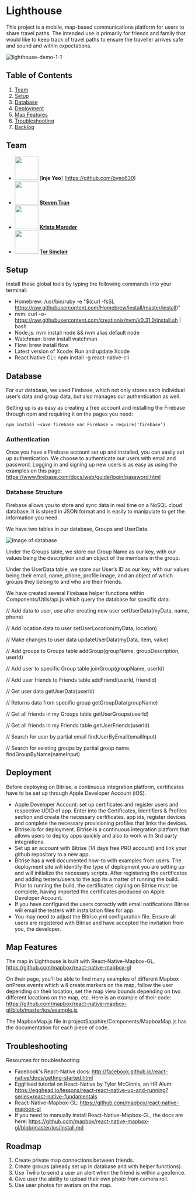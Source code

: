 # Lighthouse

This project is a mobile, map-based communications platform for users to share travel paths. The intended use is primarily for friends and family that would like to keep track of travel paths to ensure the traveller arrives safe and sound and within expectations.

![lighthouse-demo-1-1](https://cloud.githubusercontent.com/assets/5761911/15593941/b92c2e3a-2365-11e6-908c-536f4e16af18.gif)

## Table of Contents

1. [Team](#team)
1. [Setup](#setup)
1. [Database](#database)
1. [Deployment](#deployment)
1. [Map Features](#map-features)
1. [Troubleshooting](#troubleshooting)
1. [Backlog](#backlog)


## Team
- <img src="https://avatars.githubusercontent.com/u/4149515?v=3" width="64"> [**Inje Yeo**] (https://github.com/byeo630)
- <img src="https://avatars0.githubusercontent.com/u/11085115?v=3" width="64"> [**Steven Tran**](https://github.com/steventran06)
- <img src="https://avatars1.githubusercontent.com/u/5761911?v=3" width="64"> [**Krista Moroder**](https://github.com/kmoroder)
- <img src="https://avatars2.githubusercontent.com/u/12990522?v=3" width="64"> [**Tor Sinclair**](https://github.com/torsinclair)

## Setup
Install these global tools by typing the following commands into your terminal:
- Homebrew: /usr/bin/ruby -e "$(curl -fsSL https://raw.githubusercontent.com/Homebrew/install/master/install)"
- nvm: curl -o- https://raw.githubusercontent.com/creationix/nvm/v0.31.0/install.sh | bash
- Node.js: nvm install node && nvm alias default node
- Watchman: brew install watchman
- Flow: brew install flow
- Latest version of Xcode: Run and update Xcode
- React Native CLI: npm install -g react-native-cli


## Database

For our database, we used Firebase, which not only stores each individual user’s data and group data, but also manages our authentication as well.

Setting up is as easy as creating a free account and installing the Firebase through npm and requiring it on the pages you need:

`npm install —save firebase
var Firebase = require(‘firebase’)`

### Authentication
Once you have a Firebase account set up and installed, you can easily set up authentication. We choose to authenticate our users with email and password. Logging in and signing up new users is as easy as using the examples on this page: https://www.firebase.com/docs/web/guide/login/password.html

### Database Structure
Firebase allows you to store and sync data in real time on a NoSQL cloud database. It is stored in JSON format and is easily to manipulate to get the information you need.

We have two tables in our database, Groups and UserData.

![Image of database](http://i.imgur.com/WGC88Ez.png)

Under the Groups table, we store our Group Name as our key, with our values being the description and an object of the members in the group.

Under the UserData table, we store our User’s ID as our key, with our values being their email, name, phone, profile image, and an object of which groups they belong to and who are their friends.

We have created several Firebase helper functions within Components/Utils/api.js which query the database for specific data:

  // Add data to user, use after creating new user
  setUserData(myData, name, phone)

  // Add location data to user
  setUserLocation(myData, location)

  // Make changes to user data
  updateUserData(myData, item, value)

  // Add groups to Groups table
  addGroup(groupName, groupDescription, userId)

  // Add user to specific Group table
  joinGroup(groupName, userId)

  // Add user friends  to Friends table
  addFriend(userId, friendId)

  // Get user data
  getUserData(userId)

  // Returns data from specific group
  getGroupData(groupName)

  // Get all friends in my Groups table
  getUserGroups(userId)

  // Get all friends in my Friends table
  getUserFriends(userId)

  // Search for user by partial email
  findUserByEmail(emailInput)

  // Search for existing groups by partial group name.
  findGroupByName(nameInput)

## Deployment
Before deploying on Bitrise, a continuous integration platform, certificates have to be set up through Apple Developer Account (iOS).
- Apple Developer Account: set up certificates and register users and respective UDID of app. Enter into the Certificates, Identifiers & Profiles section and create the necessary certificates, app ids, register devices and complete the necessary provisioning profiles that links the devices.
- Bitrise.io for deployment. Bitrise is a continuous integration platform that allows users to deploy apps quickly and also to work with 3rd party integrations.
- Set up an account with Bitrise (14 days free PRO account) and link your github repository to a new app.
- Bitrise has a well documented how-to with examples from users. The deployment site will identify the type of deployment you are setting up and will initialize the necessary scripts. After registering the certificates and adding testers/users to the app its a matter of running the build. Prior to running the build, the certificates signing on Bitrise must be complete, having imported the certificates produced on Apple Developer Account.
- If you have configured the users correctly with email notifications Bitrise will email the testers with installation files for app.
- You may need to adjust the Bitrise.yml configuration file. Ensure all users are registered with Bitrise and have accepted the invitation from you, the developer.

## Map Features
The map in Lighthouse is built with React-Native-Mapbox-GL. https://github.com/mapbox/react-native-mapbox-gl

On their page, you'll be able to find many examples of different Mapbox onPress events which will create markers on the map, follow the user depending on their location, set the map view bounds depending on two different locations on the map, etc. Here is an example of their code: https://github.com/mapbox/react-native-mapbox-gl/blob/master/ios/example.js

The MapboxMap.js file in projectSapphire/Components/MapboxMap.js has the documentation for each piece of code.

## Troubleshooting
Resources for troubleshooting:
- Facebook's React-Native docs: http://facebook.github.io/react-native/docs/getting-started.html
- EggHead tutorial on React-Native by Tyler McGinnis, an HR Alum: https://egghead.io/lessons/react-react-native-up-and-running?series=react-native-fundamentals
- React-Native-Mapbox-GL: https://github.com/mapbox/react-native-mapbox-gl
- If you need to manually install React-Native-Mapbox-GL, the docs are here: https://github.com/mapbox/react-native-mapbox-gl/blob/master/ios/install.md

## Roadmap

1. Create private map connections between friends.
2. Create groups (already set up in database and with helper functions).
3. Use Twilio to send a user an alert when the friend is within a geofence.
4. Give user the ability to upload their own photo from camera roll. 
5. Use user photos for avatars on the map.

